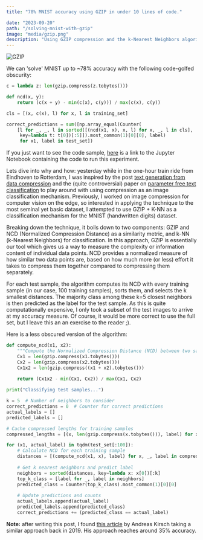 ```yaml
---
title: "78% MNIST accuracy using GZIP in under 10 lines of code."

date: "2023-09-20"
path: "/solving-mnist-with-gzip"
image: "media/gzip.png"
description: "Using GZIP compression and the k-Nearest Neighbors algorithm, we explore an innovative approach to classifying the MNIST dataset with about 78% accuracy"
---
```


![GZIP](https://jakobs.dev/media/gzip.png)

We can 'solve' MNIST up to ~78% accuracy with the following code-golfed obscurity:

```python
c = lambda z: len(gzip.compress(z.tobytes()))

def ncd(x, y):
    return (c(x + y) - min(c(x), c(y))) / max(c(x), c(y))

cls = [(x, c(x), l) for x, l in training_set]

correct_predictions = sum([np.array_equal(Counter(
    [l for _, _, l in sorted([(ncd(x1, x), x, l) for x, _, l in cls],
     key=lambda t: t[0])[:5]]).most_common(1)[0][0], label)
     for x1, label in test_set])
```

If you just want to see the code sample, [here](https://github.com/Jakob-98/mono/blob/main/python/gzip_mnist/mnist_gzip.ipynb) is a link to the Jupyter Notebook containing the code to run this experiment.

Lets dive into why and how: yesterday while in the one-hour train ride from Eindhoven to Rotterdam, I was inspired by the post [text generation from data compression](http://pepijndevos.nl/2023/07/15/chatlmza.html) and the (quite controversial) paper on [parameter free text classification](https://aclanthology.org/2023.findings-acl.426/) to play around with using compression as an image classification mechanism. Previously, I worked on image compression for computer vision on the edge, so interested in applying the technique to the most seminal yet basic dataset, I attempted to use GZIP + K-NN as a classification mechanism for the MNIST (handwritten digits) dataset.

Breaking down the technique, it boils down to two components: GZIP and NCD (Normalized Compression Distance) as a similarity metric, and k-NN (k-Nearest Neighbors) for classification. In this approach, GZIP is essentially our tool which gives us a way to measure the complexity or information content of individual data points. NCD provides a normalized measure of how similar two data points are, based on how much more (or less) effort it takes to compress them together compared to compressing them separately.

For each test sample, the algorithm computes its NCD with every training sample (in our case, 100 training samples), sorts them, and selects the k smallest distances. The majority class among these k=5 closest neighbors is then predicted as the label for the test sample. As this is quite computationally expensive, I only took a subset of the test images to arrive at my accuracy measure. Of course, it would be more correct to use the full set, but I leave this an an exercise to the reader ;).

Here is a less obscured version of the algorithm:
```python
def compute_ncd(x1, x2):
    """Compute the Normalized Compression Distance (NCD) between two samples."""
    Cx1 = len(gzip.compress(x1.tobytes()))
    Cx2 = len(gzip.compress(x2.tobytes()))
    Cx1x2 = len(gzip.compress((x1 + x2).tobytes()))
    
    return (Cx1x2 - min(Cx1, Cx2)) / max(Cx1, Cx2)

print("Classifying test samples...")

k = 5  # Number of neighbors to consider
correct_predictions = 0  # Counter for correct predictions
actual_labels = []
predicted_labels = []

# Cache compressed lengths for training samples
compressed_lengths = [(x, len(gzip.compress(x.tobytes())), label) for x, label in training_set]

for (x1, actual_label) in tqdm(test_set[:100]):
    # Calculate NCD for each training sample
    distances = [(compute_ncd(x1, x), label) for x, _, label in compressed_lengths]
    
    # Get k nearest neighbors and predict label
    neighbors = sorted(distances, key=lambda x: x[0])[:k]
    top_k_class = [label for _, label in neighbors]
    predicted_class = Counter(top_k_class).most_common(1)[0][0]
    
    # Update predictions and counts
    actual_labels.append(actual_label)
    predicted_labels.append(predicted_class)
    correct_predictions += (predicted_class == actual_label)
```


**Note:** after writing this post, I found [this article](https://www.blackhc.net/blog/2019/mnist-by-zip/) by Andreas Kirsch taking a similar approach back in 2019. His approach reaches around 35% accuracy.
